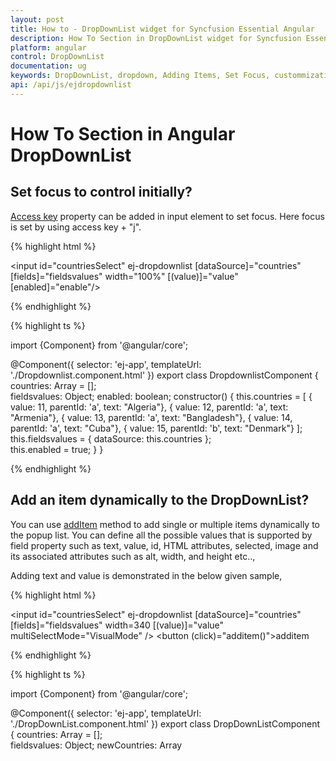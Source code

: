 ```yaml
---
layout: post
title: How to - DropDownList widget for Syncfusion Essential Angular
description: How To Section in DropDownList widget for Syncfusion Essential Angular, its elements, features, and more.
platform: angular
control: DropDownList
documentation: ug
keywords: DropDownList, dropdown, Adding Items, Set Focus, custommization
api: /api/js/ejdropdownlist
---
```


# How To Section in Angular DropDownList

## Set focus to control initially?

[Access key](https://en.wikipedia.org/wiki/Access_key) property can be added in input element to set focus. Here focus is set by using access key + "j".

{% highlight html %}

<input id="countriesSelect" ej-dropdownlist [dataSource]="countries" [fields]="fieldsvalues" width="100%" [(value)]="value" [enabled]="enable"/>

{% endhighlight %}

{% highlight ts %}

import {Component} from '@angular/core';

@Component({
    selector: 'ej-app',
    templateUrl: './Dropdownlist.component.html'
})
export class DropdownlistComponent {
    countries: Array<Object> = [];	
    fieldsvalues: Object;
	enabled: boolean;
    constructor() {
        this.countries = [
           { value: 11, parentId: 'a', text: "Algeria"},
           { value: 12, parentId: 'a', text: "Armenia"},
           { value: 13, parentId: 'a', text: "Bangladesh"},
           { value: 14, parentId: 'a', text: "Cuba"},
           { value: 15, parentId: 'b', text: "Denmark"}
        ];
        this.fieldsvalues = {  dataSource: this.countries };       
		this.enabled = true;
    }
}

{% endhighlight %}

## Add an item dynamically to the DropDownList?

You can use [addItem](https://help.syncfusion.com/api/js/ejdropdownlist#methods:additem) method to add single or multiple items dynamically to the popup list. You can define all the possible values that is supported by field property such as text, value, id, HTML attributes, selected, image and its associated attributes such as alt, width, and height etc..,

Adding text and value is demonstrated in the below given sample,

{% highlight html %}

<input id="countriesSelect" ej-dropdownlist [dataSource]="countries" [fields]="fieldsvalues"  width=340 [(value)]="value" multiSelectMode="VisualMode" />
<button (click)="additem()">additem</button>

{% endhighlight %}

{% highlight ts %}

import {Component} from '@angular/core';

@Component({
    selector: 'ej-app',
    templateUrl: './DropDownList.component.html'
})
export class DropDownListComponent {
    countries: Array<Object> = [];	
    fieldsvalues: Object;
    newCountries: Array<Object> = [];
	
    constructor() {
		
        this.countries = [
           { value: 11, parentId: 'a', text: "Algeria"},
           { value: 12, parentId: 'a', text: "Armenia"},
           { value: 13, parentId: 'a', text: "Bangladesh"},
           { value: 14, parentId: 'a', text: "Cuba"},
           { value: 15, parentId: 'b', text: "Denmark"}
        ];
		this.newCountries=[
		{value: 16, parentId: 'a', text: "Iceland"},
			{value: 17, parentId: 'a', text: "Malysia"},
			];
        this.fieldsvalues = {  text: "text", value: "value" };		
    }
	additem(){		
		var obj=$("#countriesSelect").data("ejDropDownList");
		obj.addItem(this.newCountries);		
	}
}

{% endhighlight %}

## Disable/ Enable the DropDownList widget?

You can enable or disable the DropDownList widget using "enabled" property or methods. Detailed information is given [here](customization#enabledisable-the-widget).

## Control the popup visibility via methods in script showPopup ()/hidePopup ()?

By default popup list is shown on DropDownList button click but you can display the list initially by enabling the [showPopupOnLoad](https://help.syncfusion.com/api/js/ejdropdownlist#members:showpopuponload) property. You can also use [showPopup ()](https://help.syncfusion.com/api/js/ejdropdownlist#methods:showpopup) or [hidePopup ()](https://help.syncfusion.com/api/js/ejdropdownlist#methods:hidepopup) methods at run time to display or hide the popup list.

## Retrieve the selected item data from select event via arguments?

Bind the select event and you can retrieve the value from args.value. 

{% highlight html %}

<input id="countriesSelect" ej-dropdownlist [dataSource]="countries" [fields]="fieldsvalues"  width=340 [(value)]="value" multiSelectMode="VisualMode" [showCheckbox]="showCheckBox" (select)="Select($event)"/>

{% endhighlight %}

{% highlight ts %}

import {Component} from '@angular/core';

@Component({
    selector: 'ej-app',
    templateUrl: './DropDownList.component.html'
})
export class DropDownListComponent {
    countries: Array<Object> = [];	
    fieldsvalues: Object;
    showCheckBox: boolean;
	
    constructor() {
		
        this.countries = [
           { value: 11, parentId: 'a', text: "Algeria"},
           { value: 12, parentId: 'a', text: "Armenia"},
           { value: 13, parentId: 'a', text: "Bangladesh"},
           { value: 14, parentId: 'a', text: "Cuba"},
           { value: 15, parentId: 'b', text: "Denmark"},
           { value: 16, parentId: 'b', text: "Egypt"},
           { value: 17, parentId: 'c', text: "Finland"},
           { value: 10, parentId: 'c', text: "India"},
           { value: 19, parentId: 'c', text: "Malaysia"},
           { value: 20, parentId: 'd', text: "New Zealand"},
           { value: 21, parentId: 'd', text: "Norway"},
           { value: 22, parentId: 'd', text: "Poland"},
           { value: 23, parentId: 'e', text: "Romania"},
           { value: 24, parentId: 'e', text: "Singapore"},
           { value: 25, parentId: 'e', text: "Thailand"},
           { value: 26, parentId: 'e', text: "Ukraine"}
        ];
		
        this.fieldsvalues = {  text: "text", value: "value" };
        this.showCheckBox = true;		
    }
	Select(args){		
		console.log("Value is " + args.value);
    }
}

{% endhighlight %}

The following screenshot will exhibit the select event arguments details,

![Angular DropDownList Retrieve the selected item data](HowTo_images/HowTo_img1.jpeg)

## Append custom HTML in DropDownList popup outside the scroller part?

Create a custom HTML element and insert it after popup wrapper.

{% highlight html %}

<input id="countriesSelect" ej-dropdownlist [dataSource]="countries" [fields]="fieldsvalues"  width=340 [(value)]="value" [showCheckbox]="showCheckBox" multiSelectMode="VisualMode" />
<button (click)="CheckAll()">CheckAll</button>

{% endhighlight %}

{% highlight ts %}

import {Component} from '@angular/core';

@Component({
    selector: 'ej-app',
    templateUrl: './DropDownList.component.html'
})
export class DropDownListComponent {
    countries: Array<Object> = [];	
    fieldsvalues: Object;
    showCheckBox: boolean;
	
    constructor() {
		
        this.countries = [
           { value: 11, parentId: 'a', text: "Algeria"},
           { value: 12, parentId: 'a', text: "Armenia"},
           { value: 13, parentId: 'a', text: "Bangladesh"},
           { value: 14, parentId: 'a', text: "Cuba"},
           { value: 15, parentId: 'b', text: "Denmark"},
           { value: 16, parentId: 'b', text: "Egypt"},
           { value: 17, parentId: 'c', text: "Finland"},
           { value: 10, parentId: 'c', text: "India"},
           { value: 19, parentId: 'c', text: "Malaysia"},
           { value: 20, parentId: 'd', text: "New Zealand"},
           { value: 21, parentId: 'd', text: "Norway"},
           { value: 22, parentId: 'd', text: "Poland"},
           { value: 23, parentId: 'e', text: "Romania"},
           { value: 24, parentId: 'e', text: "Singapore"},
           { value: 25, parentId: 'e', text: "Thailand"},
           { value: 26, parentId: 'e', text: "Ukraine"}
        ];
        this.fieldsvalues = {  text: "text", value: "value" };
        this.showCheckBox = true;		
    }
	CheckAll(){		
		var obj=$("#countriesSelect").data("ejDropDownList");
		obj.checkAll());		
	}
}

{% endhighlight %}

## Add check all option in popup list?

You can use [headerTemplate](https://help.syncfusion.com/api/js/ejdropdownlist#members:headertemplate) property to add any HTML element. Code snippet to add check all option is given below,

{% highlight html %}

<input id="countriesSelect" ej-dropdownlist [dataSource]="countries"  [fields]="fieldsvalues" [headerTemplate]="headerTemplate" (create)="create()" multiSelectMode= "VisualMode" [showCheckbox]="showCheckBox"  width=340  /> 
 
{% endhighlight %}

{% highlight ts %}

import {Component} from '@angular/core';

@Component({
    selector: 'ej-app',
    templateUrl: './DropDownList.component.html'
})
export class DropDownListComponent {
    showCheckBox: boolean;
    headerTemplate: any;
    fieldsvalues: Object;
    countries: Array<Object> = [];
    constructor() {
        this.countries = [
           { value: 11, parentId: 'a', text: "Algeria"},
           { value: 12, parentId: 'a', text: "Armenia"},
           { value: 13, parentId: 'a', text: "Bangladesh"},
           { value: 14, parentId: 'a', text: "Cuba"},
           { value: 15, parentId: 'b', text: "Denmark"},
           { value: 16, parentId: 'b', text: "Egypt"},
           { value: 17, parentId: 'c', text: "Finland"},
           { value: 10, parentId: 'c', text: "India"},
           { value: 19, parentId: 'c', text: "Malaysia"},
           { value: 20, parentId: 'd', text: "New Zealand"},
           { value: 21, parentId: 'd', text: "Norway"},
           { value: 22, parentId: 'd', text: "Poland"},
           { value: 23, parentId: 'e', text: "Romania"},
           { value: 24, parentId: 'e', text: "Singapore"},
           { value: 25, parentId: 'e', text: "Thailand"},
           { value: 26, parentId: 'e', text: "Ukraine"}
        ]; 
       this.fieldsvalues = {  text: 'text', value: 'value' };
       this.showCheckBox= true;       
       this.headerTemplate= "<div class='temp' ><input id ='check' type='checkbox'/></div>"; 
    }
	create() {
		$("#check").ejCheckBox({ text: "Check All", 
		change: function(args){ 
			window.flag = true;
            var obj = $("#countriesSelect").data("ejDropDownList");
            if (args.isChecked) obj.checkAll();
            else obj.uncheckAll();
            window.flag = false;
		} });
		
            }
}

{% endhighlight %}

{% highlight html %}

        .temp {
            height: 30px;
            display: block;
            padding-left: 13px;
            padding-top: 5px;
            border-bottom: 1px solid #c8c8c8;
        }
        .e-chkbox-wrap .e-text {
            font-size: 14px;
            padding-left: 10px;
        }

     
{% endhighlight %}

The following screenshot exhibits the output of the above code,

![Angular DropDownList Add check all option in popup list](HowTo_images/HowTo_img2.jpeg)

## To Cascade DropDownLists with different field names
By default cascading is performed based on the Value field, so that it needs to be same with cascaded DropDownList. If you need to cascade 2 DropDownLists with different field names and same values in it, you can achieve it using cascadeQuery and [cascade](https://help.syncfusion.com/api/js/ejdropdownlist#events:cascade "") event. Define the cascade event for the DropDownList from which you need to filter the datasource for the other DropDownList. 

In the cascade event arguments, modify the cascadeQuery which has the filtering query for the cascading DropDownList with your customized query.  So to filter the datasource based on the different field names, pass an ej.Query() which want to execute for cascade DropDownList.

Refer the following code blocks below


{% highlight html %}

<input id="countrySelect" ej-dropdownlist [dataSource]="countries" [fields]="fieldsvalues" width="50%" [enabled]="enabled"/>
<input id="groupSelect" ej-dropdownlist [dataSource]="groups" [fields]="fieldsvaluesforgroup" width="50%" cascadeTo="countrySelect" (cascade)="cascade($event)"/>

{% endhighlight %}

{% highlight ts %}

import {Component} from '@angular/core';

@Component({
    selector: 'ej-app',
    templateUrl: './cascadeTo.component.html'
})
export class cascadeToComponent {
    countries: Array<Object> = [];
	groups: Array<Object> = [];
	fieldsvaluesforgroup: Object;
    fieldsvalues: Object;   
	enabled: boolean;
    constructor() {
        this.countries = [
           { value: 11, parentId: 'a', text: "Algeria"},
           { value: 12, parentId: 'a', text: "Armenia"},
           { value: 13, parentId: 'a', text: "Bangladesh"},
           { value: 14, parentId: 'a', text: "Cuba"},
           { value: 15, parentId: 'b', text: "Denmark"},
           { value: 16, parentId: 'b', text: "Egypt"},
           { value: 17, parentId: 'c', text: "Finland"},
           { value: 18, parentId: 'c', text: "India"},
           { value: 19, parentId: 'c', text: "Malaysia"},
           { value: 20, parentId: 'd', text: "New Zealand"},
           { value: 21, parentId: 'd', text: "Norway"},
           { value: 22, parentId: 'd', text: "Poland"},
           { value: 23, parentId: 'e', text: "Romania"},
           { value: 24, parentId: 'e', text: "Singapore"},
           { value: 25, parentId: 'e', text: "Thailand"},
           { value: 26, parentId: 'e', text: "Ukraine"}
        ];
		this.groups = [
		    { Id: 'a', text: "Group A" },
            { Id: 'b', text: "Group B" },
            { Id: 'c', text: "Group C" },
            { Id: 'd', text: "Group D" },
            { Id: 'e', text: "Group E" }
		];
        this.fieldsvalues = { dataSource: this.countries, text: 'text', value: 'value' };
		this.fieldsvaluesforgroup={ dataSource: this.groups, text: 'text', value: 'Id'};
		this.enabled= false;
    }
    cascade(args){
        args.requiresDefaultFilter = false; // restrict the built-in mapping for cascading dropdown

        args.cascadeQuery = ej.Query().where("parentId", "equal", args.cascadeValue); // query to filter value based parentId
    }
}

{% endhighlight %}

![Angular DropDownList To Cascade DropDownLists with different field names](HowTo_images/HowTo_img3.png)

## To reorder the selected items and assign it to the top of popup list
Consider a DropDownList enabled with Virtual Scrolling, Filter search and Checkbox. This allows you to search through the list items and select multiple items. Selected items will be maintained in the DropDownList textbox but randomly shown in the pop up. 
To arrange the selected items and move it to the top of popup list, we need to get the sorted list of selected items and add it to the existing popup list items from popup close event. 
Initialize a DropDownList control with allowVirtualScrolling, enableFilterSearch and showCheckbox. 

{% highlight html %}

<input id="countriesSelect" ej-dropdownlist [dataSource]="countries"  [fields]="fieldsvalues" [showCheckbox]="showCheckBox" (popupHide)="onPopupHide($event)"   [allowVirtualScrolling]="allowVirtualScrolling"  width=340 multiSelectMode="VisualMode"/>

{% endhighlight %}

{% highlight ts %}

import {Component} from '@angular/core';

@Component({
    selector: 'ej-app',
    templateUrl: './Dropdownlist.component.html'
})
export class DropdownlistComponent {
    countries: Array<Object> = [];	
    fieldsvalues: Object;
	allowVirtualScrolling: boolean;
    showCheckBox: boolean;

    constructor() {
        this.countries = [
           { value: 11, parentId: 'a', text: "Algeria"},
           { value: 12, parentId: 'a', text: "Armenia"},
           { value: 13, parentId: 'a', text: "Bangladesh"},
           { value: 14, parentId: 'a', text: "Cuba"},
           { value: 15, parentId: 'b', text: "Denmark"},
           { value: 16, parentId: 'b', text: "Egypt"},
           { value: 17, parentId: 'c', text: "Finland"},
           { value: 18, parentId: 'c', text: "India"},
           { value: 19, parentId: 'c', text: "Malaysia"},
           { value: 20, parentId: 'd', text: "New Zealand"},
           { value: 21, parentId: 'd', text: "Norway"},
           { value: 22, parentId: 'd', text: "Poland"},
           { value: 23, parentId: 'e', text: "Romania"},
           { value: 24, parentId: 'e', text: "Singapore"},
           { value: 25, parentId: 'e', text: "Thailand"},
           { value: 26, parentId: 'e', text: "Ukraine"}
        ];
        this.fieldsvalues = {  dataSource: this.countries, text: 'text', value: 'value' };       
		this.allowVirtualScrolling = true;
        this.showCheckBox = true;
    }
    onPopupHide(args){
        var obj=$("#countriesSelect").data("ejDropDownList");
        var items = obj.model.selectedItems.slice(0); // get the selected items
        items.sort(function (a, b) { return a - b; }); // numeric sorting for selected indices
        reorder(obj, items);
    }
    function reorder(obj, items) {
        var selectedLi = [], selectedData = [], newSelectedIndex = [], count = 0;
        var totalLi = obj.ultag.children("li"); // get the existing list items
        var totalData = obj.getListData(); // get the existing list items
        for (var m = 0; m <items.length; m++) {                   
            newSelectedIndex.push(m); // store the selected items to an array
            if(items[m] !=m)
                $(obj.ultag.children("li")[items[m]]).insertBefore(obj.ultag.children("li").eq(m)); // insert it to the ul li available in DropDownList
        }
        for (var n = items.length - 1; n >= 0; n--) {
            selectedData.push(totalData[items[n]]);
            totalData.splice(items[n], 1);  // generate new data excluding the previously selected items              
        }
        selectedData.reverse();                        
        obj._listItem(selectedData.concat(totalData)); // combine the new data and existing dataSource with excluded items
        obj.uncheckAll();
        obj.option("selectedIndices", newSelectedIndex);   // reset the select indices value since they are reorder to top            
    }
}

{% endhighlight %}

## To enable filter search for virtual items that are not visible on the page when virtualScrollMode is continuous
By default when virtualScrolling is enabled, filterSearch will work only for the elements available at that moment. To enable searching for the complete datasource bound to DropDownList, we need to manually configure the search query and corresponding changes for it. 
Initialize a DropDownList control with allowVirtualScrolling, enableFilterSearch and showCheckbox. 

{% highlight html %}


<input id="countriesSelect" ej-dropdownlist [dataSource]="datamanager" [query]="query" [fields]="fieldsvalues" [showCheckbox]="showCheckBox" [itemsCount]="itemsCount"  [allowVirtualScrolling]="a"  virtualScrollMode="continuous" width=340 multiSelectMode="VisualMode" (search)="onSearch" (actionBegin)= "onBegin" (change) ="onChange" (create)= "onCreate"/>

{% endhighlight %}

{% highlight ts %}

import {Component} from '@angular/core';

@Component({
    selector: 'ej-app',
    templateUrl: './DropDownList.component.html'
})
export class DropDownListComponent {
    fieldsvalues: Object;
	datamanager: Object;
	enableFilterSearch: boolean;
	itemsCount: int;
    query: any;
    allowVirtualScrolling: boolean;
    showCheckBox: boolean;
    selectedItemsOnSearch: any;

    constructor() {       
        this.fieldsvalues = {  text: "ShipName", groupBy: "ShipCountry"};
        this.datamanager = ej.DataManager({ url: "http://mvc.syncfusion.com/services/Northwnd.svc/Orders" });
		this.itemsCount= 20;
		this.enableFilterSearch= true;
        this.query = ej.Query().select("ShipName", "ShipCountry");
        this.allowVirtualScrolling = true;
        this.showCheckBox = true;
        this.selectedItemsOnSearch = [];
    }
	
}

{% endhighlight %}

Now override the addItem method which will be redefined based on this scenario to avoid adding duplicate data on virtualScrolling and empty the _updateSelectedIndexByValue prototype method.

{% highlight js %}
    
    function onCreate(args) {
        window.dropObj = this;
        window.dropObj._updateSelectedIndexByValue = function () { }
        window.dropObj.addItemMethod = window.dropObj.addItem;
        window.dropObj.addItem = function (list) {
            appendList(this, list);
        }
    }
    /*
    In this method, we just override the functionalities of built-in addItem method to avoid the duplicate from remote to get append into <ul> tag. 
    */
    function appendList(proxy, selectedList) {
        var alreadyPushed = false;
        if (selectedList.length) {
            for (var i = 0; i < selectedList.length; i++) {
                for (var j = 0; j < proxy._rawList.length; j++) {
                    if (proxy._rawList[j][proxy.model.fields.value] === selectedList[i][proxy.model.fields.value]) {
                        alreadyPushed = true;
                        break;
                    }
                }
                if (!alreadyPushed) {
                    window.dropObj.addItemMethod(selectedList[i]);
                }
                alreadyPushed = false;
            }
        }
    }
    
{% endhighlight %}

In the begin event for loading data items from remote source, modify the query for fetching data based on the search string. Also when items fetched from remote service append it to a temporary list instead of main popup list

{% highlight ts %}

    function onBegin(args) {
        var proxy = this;
        if (proxy.inputSearch && proxy.inputSearch.val() != "") {
            args.cancel = true;
            var skipQuery = proxy._addSearchQuery(ej.Query(), !proxy._isPlainType(proxy._rawList)).skip(proxy._getLi().length).clone();
            queryPromise = proxy.model.dataSource.executeQuery(skipQuery);
            queryPromise.done(function (e) {
                dynamicItems(proxy, e.result);
            }).fail(function () {
                console.log("failure triggered")
            }).always(function (e) {
                proxy._removeLoadingClass();
            });
        }
    }
    /*
    In this method, appending the items directly to <ul> tag of popup list items dynamically when searching and do virtual scrolling. 
    */
    function dynamicItems(proxy, itemTag) {

        if (!itemTag) return false;
        proxy._mapFields();
        var list = $.isArray(itemTag) ? itemTag : [itemTag];
        if (list.length < 1) return false;
        proxy._generateLi(list, proxy.mapFld);
        proxy.ultag.append(proxy.dummyUl);               
        if (proxy.model.showCheckbox) {
            proxy._appendCheckbox(proxy.dummyUl);
        }
        if (proxy._isPopupShown()) {
            var scrollerPosition = proxy.scrollerObj ? proxy.scrollerObj.scrollTop() : 0;
            proxy._refreshScroller();
            if (proxy.scrollerObj) proxy.scrollerObj.option("scrollTop", scrollerPosition);
        }
    }

{% endhighlight %}

When performing search, define the event to change the query string for filtering data from remote service based on the search string. Also maintain selected items so that when you empty the search text box selected items will be appended to the popup list.

{% highlight ts %}
    
    /*
    In search event, we just filter out the query string according the search string from remote and append it to popup list items. 
    Maintaining the selected items on searching in selectedItemOnSelect variable and append those items once search input have empty string. 
    */

    function onSearch(args) {
        window.search = args;
        if (!window.searchFlag) {
            window.searchFlag = true;
            window.processSearchString = args.searchString;
            var proxy = window.dropObj;
            if (args.searchQuery && proxy.inputSearch.val() !== "") {
                var searchQuery = args.searchQuery.clone();
                var queryPromise = proxy.model.dataSource.executeQuery(searchQuery);
                queryPromise.done(function (e) {
                    if (window.processSearchString == window.search.searchString) {
                        proxy._filterSearch(args.searchQuery, e);
                        console.log("added");
                    }
                    else {
                        window.searchFlag = false;
                        console.log("recursive called");
                        onSearch(window.search);
                    }
                }).fail(function () {
                    console.log("fail triggered");
                }).always(function () {
                    window.searchFlag = false;
                });
                args.cancel = true;
            }
            else if (selectedItemsOnSearch.length > 0) {
                appendList(proxy, selectedItemsOnSearch);
                selectedItemsOnSearch = [];
                window.searchFlag = false;
            }
            else {
                window.searchFlag = false;
                args.cancel = true;
            }
        }
        else {
            console.log("continuous search have restricted");
        }
    }

{% endhighlight %}

Finally define change event to maintain the selected items on search

{% highlight ts %}

    function onChange(args) {
        var proxy = this;
        if (proxy.inputSearch && proxy.inputSearch.val() != "") {
            var item = {}, alreadyAdded = false;
            item[proxy.model.fields.value] = args.selectedValue;
            item[proxy.model.fields.text] = args.selectedText;
            if (args.isChecked) {
                for (var i = 0; i < selectedItemsOnSearch.length; i++) {
                    if (selectedItemsOnSearch[i].value == args.value) {
                        alreadyAdded = true;
                    }
                }
                if (!alreadyAdded) selectedItemsOnSearch.push(item);
            }
            else {
                for (var i = 0; i < selectedItemsOnSearch.length; i++) {
                    if (selectedItemsOnSearch[i].value == args.value) {
                        selectedItemsOnSearch.splice(i, 1);
                    }
                }
            }
        }
        else if (selectedItemsOnSearch.length > 0) {
            appendList(proxy, selectedItemsOnSearch);
            selectedItemsOnSearch = [];
        }
    }
    
{% endhighlight %}

## To remove the items from DropDownList?

You can remove the items from the DropDownList  by using [splice](http://www.tutorialspoint.com/javascript/array_splice.htm#) method and then rebind the data source through set model. 
Removing an entry from DropdownList is demonstrated in the below given sample.

{% highlight html %}

<input id="countriesSelect" ej-dropdownlist [dataSource]="countries" [fields]="fieldsvalues"  width=340 [(value)]="value" [showCheckbox]="showCheckBox" multiSelectMode="VisualMode" />
<button (click)="Remove()">Remove</button>

{% endhighlight %}

{% highlight ts %}

import {Component} from '@angular/core';

@Component({
    selector: 'ej-app',
    templateUrl: './DropDownList.component.html'
})
export class DropDownListComponent {
    countries: Array<Object> = [];	
    fieldsvalues: Object;
    showCheckBox: boolean;
	
    constructor() {
		
        this.countries = [
           { value: 11, parentId: 'a', text: "Algeria"},
           { value: 12, parentId: 'a', text: "Armenia"},
           { value: 13, parentId: 'a', text: "Bangladesh"},
           { value: 14, parentId: 'a', text: "Cuba"},
           { value: 15, parentId: 'b', text: "Denmark"},
           { value: 16, parentId: 'b', text: "Egypt"},
           { value: 17, parentId: 'c', text: "Finland"},
           { value: 10, parentId: 'c', text: "India"},
           { value: 19, parentId: 'c', text: "Malaysia"},
           { value: 20, parentId: 'd', text: "New Zealand"},
           { value: 21, parentId: 'd', text: "Norway"},
           { value: 22, parentId: 'd', text: "Poland"},
           { value: 23, parentId: 'e', text: "Romania"},
           { value: 24, parentId: 'e', text: "Singapore"},
           { value: 25, parentId: 'e', text: "Thailand"},
           { value: 26, parentId: 'e', text: "Ukraine"}
        ];
        this.fieldsvalues = {  text: "text", value: "value" };
        this.showCheckBox = true;		
    }
	Remove(){		
		var object=$("#countriesSelect").data("ejDropDownList");
		data1 = object.model.dataSource.splice(0);
        data1.splice(0, 1);
        object.setModel({ dataSource: data1 });		
	}
}

{% endhighlight %}

The following screenshot exhibits the output of above code:

Before removing an item:
![Angular DropDownList Before removing an item](HowTo_images/Image1.JPG)

After removing an item:
![Angular DropDownList After removing an item](HowTo_images/Image2.JPG)


## Select the image rather than the text from the DropDownList when the template concept is used?

By default, the DropDownList displays only the text of the data item. We can able to customize the selected data to show case the custom visual element in the DropDownList’s input element.

Initialize the DropDownList as follows

{% highlight html %}

   <input id="countriesSelect" ej-dropdownlist [dataSource]="listddl"  [fields]="fieldsvalues" [template]="template" watermarkText="Select an employee"  (select)="onSelect($event)" popupWidth="200px" width="200px"  />

    
{% endhighlight %}    

Upon selecting the items from the DropDownList, the client side event “select” will be triggered, in that find the input element which holds the text value and make it as “hidden” and then create the span element for the custom value and append to the DropDownList outer wrapper element.

{% highlight ts %}

import {Component} from '@angular/core';

@Component({
    selector: 'ej-app',
    templateUrl: './DropDownList.component.html',
    styleUrls: ['./dropdownlist.component.css']
})
export class DropDownListComponent {
    list: object;	
    fieldsvalues: Object;
    template: any;
	
    constructor() {
		
        this.list = [
    { text: "Erik Linden", image: "3", designation: "Representative", country: "England" }, 
    { text: "John Linden", image: "6", designation: "Representative", country: "Norway" },
    { text: "Louis", image: "7", designation: "Representative", country: "Australia" }, 
    { text: "Lawrence", image: "8", designation: "Representative", country: "India" }];
this.template ='<div><img class="eimg" src="http://mvc.syncfusion.com/demos/web/images/Employee/${image}.png" alt="employee"/>' +
                        '<div class="ename"> ${text} </div></div>';
        this.fieldsvalues = {  text: "text", value: "value" };
       		
    }
	onSelect(args){
        
    if(!args.model.showCheckbox && args.model.multiSelectMode == "none"){
         var imgLocation = "http://js.syncfusion.com/demos/web/images/Employee/" + args.value + ".png";
         if($("#myImg").length != 1){
             var target = $("#selectCar");
             $(target).css({display : "none"});
             var dateSpan = document.createElement('span');
             dateSpan.innerHTML = '<img id="myImg" class="eimg" src=' + imgLocation + ' alt="employee"/>';
              $(dateSpan).insertBefore(target);
          }
          else{

              edit_save = document.getElementById("myImg");
              edit_save.src = imgLocation;     
          }
    }
	}
}

{% endhighlight %}
Apply the following styles 

{% highlight html %}

    <style type="text/css" class="cssStyles">
        .eimg {
            margin: 0;
            padding: 3px 10px 3px 3px;
            border: 0 none;
            width: 33px;
            height: 33px;
            float: left;
        }
        .ename {
            font-weight: bold;
            padding: 6px 3px 1px 3px;
        }
        .designation, .cont {
            font-size: smaller;
            padding: 3px 3px -1px 0px;
        }
    </style>

{% endhighlight %}

![Angular DropDownList customValue](HowTo_images/customValue.png)

N> This scenarios, will be suits for the single select mode in the DropDownList.

## Apply HTML Attributes such as color and class directly to the input element rather than the outer wrapper element of DropDownList?

By default, htmlAttributes property of DropDownList, will add the HTML attributes to the input element of DropDownList. But, the following attributes such as class, style, readOnly and disabled cannot add directly to the input element.

This can be achieved, by adding the attributes directly to the input element if you needed.

{% highlight html %}

<input id="countriesSelect" ej-dropdownlist [dataSource]="countries" [fields]="fieldsvalues"  width=340 [(value)]="value" [showCheckbox]="showCheckBox" multiSelectMode="VisualMode" (create)="create()" />

{% endhighlight %}

{% highlight ts %}

import {Component} from '@angular/core';

@Component({
    selector: 'ej-app',
    templateUrl: './DropDownList.component.html'
})
export class DropDownListComponent {
    countries: Array<Object> = [];	
    fieldsvalues: Object;
    showCheckBox: boolean;
	
    constructor() {
		
        this.countries = [
           { value: 11, parentId: 'a', text: "Algeria"},
           { value: 12, parentId: 'a', text: "Armenia"},
           { value: 13, parentId: 'a', text: "Bangladesh"},
           { value: 14, parentId: 'a', text: "Cuba"},
           { value: 15, parentId: 'b', text: "Denmark"},
           { value: 16, parentId: 'b', text: "Egypt"},
           { value: 17, parentId: 'c', text: "Finland"},
           { value: 10, parentId: 'c', text: "India"},
           { value: 19, parentId: 'c', text: "Malaysia"},
           { value: 20, parentId: 'd', text: "New Zealand"},
           { value: 21, parentId: 'd', text: "Norway"},
           { value: 22, parentId: 'd', text: "Poland"},
           { value: 23, parentId: 'e', text: "Romania"},
           { value: 24, parentId: 'e', text: "Singapore"},
           { value: 25, parentId: 'e', text: "Thailand"},
           { value: 26, parentId: 'e', text: "Ukraine"}
        ];
        this.fieldsvalues = {  text: "text", value: "value" };
        this.showCheckBox = true;		
    }
	create(){		
		var object=$("#countriesSelect").data("ejDropDownList");
        object.popup.attr("style", "color:yellow");	
	}
}

{% endhighlight %}

 ![Angular DropDownList htmlAttr](HowTo_images/htmlAttr.png)

## Add tooltip on hovering the DropDownList’s items?
 
 In order to get tooltip on hovering the DropDownList popup items, use htmlAttributes field in it. Generate a DataSource with a field for mapping the HtmlAttributes having the “title” attribute value, which will allow you to show the tooltip on hovering. The htmlAttributes field will set the HTML properties for the list items.

{% highlight html %}

 <input id="countriesSelect" ej-dropdownlist [dataSource]="countries" [fields]="fieldsvalues"  width=340 [(value)]="value" [showCheckbox]="showCheckBox" multiSelectMode="VisualMode" />

{% endhighlight %}

{% highlight ts %}

import {Component} from '@angular/core';

@Component({
    selector: 'ej-app',
    templateUrl: './DropDownList.component.html'
})
export class DropDownListComponent {
    countries: Array<Object> = [];	
    fieldsvalues: Object;
    showCheckBox: boolean;
	
    constructor() {
		
        this.countries = [
           { value: 11, parentId: 'a', text: "Algeria", tooltip: { title: "Algeria" } },
           { value: 12, parentId: 'a', text: "Armenia", tooltip: { title: "Armenia" } },
           { value: 13, parentId: 'a', text: "Bangladesh", tooltip: { title: "Banglasesh" } },
           { value: 14, parentId: 'a', text: "Cuba", tooltip: { title: "Cuba" } },
           { value: 15, parentId: 'b', text: "Denmark", tooltip: { title: "Denmark" } },
        ];
        this.fieldsvalues = {  text: "text", value: "value",htmlAttributes:'tooltip' };
        this.showCheckBox = true;		
    }
}

{% endhighlight %}

## Stop/Prevent the events (change/select) in the DropDownList?

The client side events such as “select” or “change” can be prevented in the DropDownList by using argument name called cancel.

{% highlight html %}

 <input id="countriesSelect" ej-dropdownlist [dataSource]="countries" [fields]="fieldsvalues"  width=340 [(value)]="value" [showCheckbox]="showCheckBox" multiSelectMode="VisualMode" (ejchange)="OnSelect($event)" (select)="OnSelect($event)"/>

{% endhighlight %}

{% highlight ts %}

import {Component} from '@angular/core';

@Component({
    selector: 'ej-app',
    templateUrl: './DropDownList.component.html'
})
export class DropDownListComponent {
    countries: Array<Object> = [];	
    fieldsvalues: Object;
    showCheckBox: boolean;
	
    constructor() {
		
        this.countries = [
           { value: 11, parentId: 'a', text: "Algeria", tooltip: { title: "Algeria" } },
           { value: 12, parentId: 'a', text: "Armenia", tooltip: { title: "Armenia" } },
           { value: 13, parentId: 'a', text: "Bangladesh", tooltip: { title: "Banglasesh" } },
           { value: 14, parentId: 'a', text: "Cuba", tooltip: { title: "Cuba" } },
           { value: 15, parentId: 'b', text: "Denmark", tooltip: { title: "Denmark" } },
        ];
        this.fieldsvalues = {  text: "text", value: "value",htmlAttributes:'tooltip' };
        this.showCheckBox = true;		
    }
}

{% endhighlight %}
While selecting the items in the DropDownList, the select or change event will be triggered. In that, sets “true” to the cancel argument, which will prevent the further selecting of items in the DropDownList.

{% highlight ts %}

    onSelect(args) {
        args.cancel = true;
    }
    
{% endhighlight %}

## How can I add items in ejDropDownList at the first place in list?

To add the item in the certain position, then we should clear the old dataSource and add the items in array using jQuery Splice() method and then should re-initialize the dataSource in DropDownList.

Initialize the DropDownList as follows

{% highlight html %}

<input id="countriesSelect" ej-dropdownlist [dataSource]="countries" [fields]="fieldsvalues" width=340 />
<button type="button" (click)="dataPrepend()">PREPEND</button>
<button type="button" (click)="dataAppend()">POSTPOND</button>

{% endhighlight %}

{% highlight ts %}

import {Component} from '@angular/core';

@Component({
    selector: 'ej-app',
    templateUrl: './Dropdownlist.component.html'
})
export class DropdownlistComponent {
    countries: Array<Object> = [];	
    fieldsvalues: Object;
	
    constructor() {
        this.countries = [
           { value: 11, parentId: 'a', text: "Algeria"},
           { value: 12, parentId: 'a', text: "Armenia"},
           { value: 13, parentId: 'a', text: "Bangladesh"},
           { value: 14, parentId: 'a', text: "Cuba"},
           { value: 15, parentId: 'b', text: "Denmark"},
           { value: 16, parentId: 'b', text: "Egypt"},
           { value: 17, parentId: 'c', text: "Finland"},
           { value: 18, parentId: 'c', text: "India"},
           { value: 19, parentId: 'c', text: "Malaysia"},
           { value: 20, parentId: 'd', text: "New Zealand"},
           { value: 21, parentId: 'd', text: "Norway"},
           { value: 22, parentId: 'd', text: "Poland"},
           { value: 23, parentId: 'e', text: "Romania"},
           { value: 24, parentId: 'e', text: "Singapore"},
           { value: 25, parentId: 'e', text: "Thailand"},
           { value: 26, parentId: 'e', text: "Ukraine"}
        ];
        this.fieldsvalues = {  dataSource: this.countries, text: 'text', value: 'value' };       
		
    }
}

{% endhighlight %}

Upon clicking to the Prepend button, which will insert the items at index of “0” in the DropDownList.

{% highlight js %}

    dataPrepend() {
        var prepend = $('#countriesSelect').data("ejDropDownList");
        if (prepend.model.dataSource != null) {
            prepend.model.dataSource.splice(0, 0, { text: "India", value: "-1" });
            var b = prepend.model.dataSource;
            prepend.model.dataSource = null;
            prepend.option("dataSource", b);
        }
    }
    
{% endhighlight %}

If you click the postpone button, which insert items at the last index in the DropDownList.

{% highlight js %}

  dataAppend() {
        $('#countriesSelect').ejDropDownList("addItem", { text: "India" });
   }

{% endhighlight %}

## Can a DropDownList have delimiters in their JSON data source?

If the items have delimiter character, the same delimiter should not be set in the “delimiterChar” property of DropDownList. The default delimiter is “comma”. We suggest to use different delimiter character in the “delimiterChar” property of DropDownList if the multiSelectMode or showCheckbox is enabled.

Setting delimiter character other than comma will differentiate the selected items in DropDownList. Else you can use multiSelectMode as visualMode, so that each selected item in DropDownList will be boxed separately in the textbox.

Method 1: Setting custom delimiter Character

{% highlight html %}

<input id="countriesSelect" ej-dropdownlist [dataSource]="countries" [fields]="fieldsvalues" width="100%" [(value)]="value" [showCheckbox]="showCheckbox" delimiterChar= ";" multiSelectMode= "delimiter"/>

{% endhighlight %}

{% highlight ts %}

import {Component} from '@angular/core';

@Component({
    selector: 'ej-app',
    templateUrl: './Dropdownlist.component.html'
})
export class DropdownlistComponent {
    countries: Array<Object> = [];	
    fieldsvalues: Object;
    showCheckbox: boolean;
    constructor() {
        this.countries = [
           { value: 11, parentId: 'a', text: "Algeria"},
           { value: 12, parentId: 'a', text: "Armenia"},
           { value: 13, parentId: 'a', text: "Bangladesh"},
           { value: 14, parentId: 'a', text: "Cuba"},
           { value: 15, parentId: 'b', text: "Denmark"},
           { value: 16, parentId: 'b', text: "Egypt"},
           { value: 17, parentId: 'c', text: "Finland"},
           { value: 18, parentId: 'c', text: "India"},
           { value: 19, parentId: 'c', text: "Malaysia"},
           { value: 20, parentId: 'd', text: "New Zealand"},
           { value: 21, parentId: 'd', text: "Norway"},
           { value: 22, parentId: 'd', text: "Poland"},
           { value: 23, parentId: 'e', text: "Romania"},
           { value: 24, parentId: 'e', text: "Singapore"},
           { value: 25, parentId: 'e', text: "Thailand"},
           { value: 26, parentId: 'e', text: "Ukraine"}
        ];
        this.fieldsvalues = {  dataSource: this.countries };       
        this.showCheckbox = true;
    }
}

{% endhighlight %}

![Angular DropDownList JSON data source](HowTo_images/Json1.png)

Method 2: Using Visual Mode

{% highlight html %}

<input id="countriesSelect" ej-dropdownlist [dataSource]="countries" [fields]="fieldsvalues" width="100%" [(value)]="value" multiSelectMode="VisualMode"/>

{% endhighlight %}

{% highlight ts %}

import {Component} from '@angular/core';

@Component({
    selector: 'ej-app',
    templateUrl: './Dropdownlist.component.html'
})
export class DropdownlistComponent {
    countries: Array<Object> = [];	
    fieldsvalues: Object;
	
    constructor() {
        this.countries = [
           { value: 11, parentId: 'a', text: "Algeria"},
           { value: 12, parentId: 'a', text: "Armenia"},
           { value: 13, parentId: 'a', text: "Bangladesh"},
           { value: 14, parentId: 'a', text: "Cuba"},
           { value: 15, parentId: 'b', text: "Denmark"},
           { value: 16, parentId: 'b', text: "Egypt"},
           { value: 17, parentId: 'c', text: "Finland"},
           { value: 18, parentId: 'c', text: "India"},
           { value: 19, parentId: 'c', text: "Malaysia"},
           { value: 20, parentId: 'd', text: "New Zealand"},
           { value: 21, parentId: 'd', text: "Norway"},
           { value: 22, parentId: 'd', text: "Poland"},
           { value: 23, parentId: 'e', text: "Romania"},
           { value: 24, parentId: 'e', text: "Singapore"},
           { value: 25, parentId: 'e', text: "Thailand"},
           { value: 26, parentId: 'e', text: "Ukraine"}
        ];
        this.fieldsvalues = {  dataSource: this.countries, text: 'text', value: 'value' };       
		
    }
}

{% endhighlight %}

![Angular DropDownList Json](HowTo_images/Json2.png)